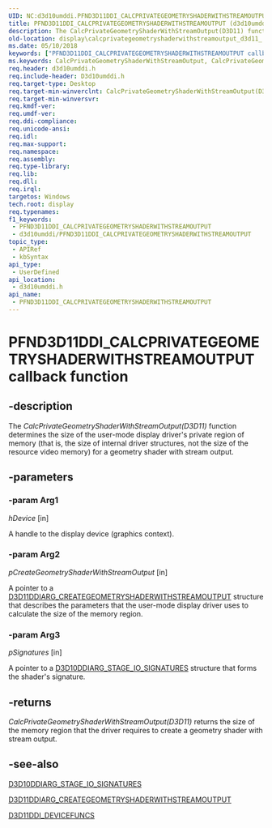 ```yaml
---
UID: NC:d3d10umddi.PFND3D11DDI_CALCPRIVATEGEOMETRYSHADERWITHSTREAMOUTPUT
title: PFND3D11DDI_CALCPRIVATEGEOMETRYSHADERWITHSTREAMOUTPUT (d3d10umddi.h)
description: The CalcPrivateGeometryShaderWithStreamOutput(D3D11) function determines the size of the user-mode display driver's private region of memory (that is, the size of internal driver structures, not the size of the resource video memory) for a geometry shader with stream output.
old-location: display\calcprivategeometryshaderwithstreamoutput_d3d11_.htm
ms.date: 05/10/2018
keywords: ["PFND3D11DDI_CALCPRIVATEGEOMETRYSHADERWITHSTREAMOUTPUT callback function"]
ms.keywords: CalcPrivateGeometryShaderWithStreamOutput, CalcPrivateGeometryShaderWithStreamOutput callback function [Display Devices], PFND3D11DDI_CALCPRIVATEGEOMETRYSHADERWITHSTREAMOUTPUT, PFND3D11DDI_CALCPRIVATEGEOMETRYSHADERWITHSTREAMOUTPUT callback, UserModeDisplayDriverDx11_Functions_7345bace-3d45-45fe-a0f5-ee76a842c998.xml, d3d10umddi/CalcPrivateGeometryShaderWithStreamOutput, display.calcprivategeometryshaderwithstreamoutput_d3d11_
req.header: d3d10umddi.h
req.include-header: D3d10umddi.h
req.target-type: Desktop
req.target-min-winverclnt: CalcPrivateGeometryShaderWithStreamOutput(D3D11) is supported beginning with the Windows 7 operating system.
req.target-min-winversvr: 
req.kmdf-ver: 
req.umdf-ver: 
req.ddi-compliance: 
req.unicode-ansi: 
req.idl: 
req.max-support: 
req.namespace: 
req.assembly: 
req.type-library: 
req.lib: 
req.dll: 
req.irql: 
targetos: Windows
tech.root: display
req.typenames: 
f1_keywords:
 - PFND3D11DDI_CALCPRIVATEGEOMETRYSHADERWITHSTREAMOUTPUT
 - d3d10umddi/PFND3D11DDI_CALCPRIVATEGEOMETRYSHADERWITHSTREAMOUTPUT
topic_type:
 - APIRef
 - kbSyntax
api_type:
 - UserDefined
api_location:
 - d3d10umddi.h
api_name:
 - PFND3D11DDI_CALCPRIVATEGEOMETRYSHADERWITHSTREAMOUTPUT
---
```


# PFND3D11DDI_CALCPRIVATEGEOMETRYSHADERWITHSTREAMOUTPUT callback function


## -description

The <i>CalcPrivateGeometryShaderWithStreamOutput(D3D11)</i> function determines the size of the user-mode display driver's private region of memory (that is, the size of internal driver structures, not the size of the resource video memory) for a geometry shader with stream output.

## -parameters

### -param Arg1

*hDevice* [in]

A handle to the display device (graphics context).

### -param Arg2

*pCreateGeometryShaderWithStreamOutput* [in]


A pointer to a <a href="/windows-hardware/drivers/ddi/d3d10umddi/ns-d3d10umddi-d3d11ddiarg_creategeometryshaderwithstreamoutput">D3D11DDIARG_CREATEGEOMETRYSHADERWITHSTREAMOUTPUT</a> structure that describes the parameters that the user-mode display driver uses to calculate the size of the memory region.

### -param Arg3

*pSignatures* [in]

A pointer to a <a href="/windows-hardware/drivers/ddi/d3d10umddi/ns-d3d10umddi-d3d10ddiarg_stage_io_signatures">D3D10DDIARG_STAGE_IO_SIGNATURES</a> structure that forms the shader's signature.

## -returns

<i>CalcPrivateGeometryShaderWithStreamOutput(D3D11)</i> returns the size of the memory region that the driver requires to create a geometry shader with stream output.

## -see-also

<a href="/windows-hardware/drivers/ddi/d3d10umddi/ns-d3d10umddi-d3d10ddiarg_stage_io_signatures">D3D10DDIARG_STAGE_IO_SIGNATURES</a>



<a href="/windows-hardware/drivers/ddi/d3d10umddi/ns-d3d10umddi-d3d11ddiarg_creategeometryshaderwithstreamoutput">D3D11DDIARG_CREATEGEOMETRYSHADERWITHSTREAMOUTPUT</a>



<a href="/windows-hardware/drivers/ddi/d3d10umddi/ns-d3d10umddi-d3d11ddi_devicefuncs">D3D11DDI_DEVICEFUNCS</a>

